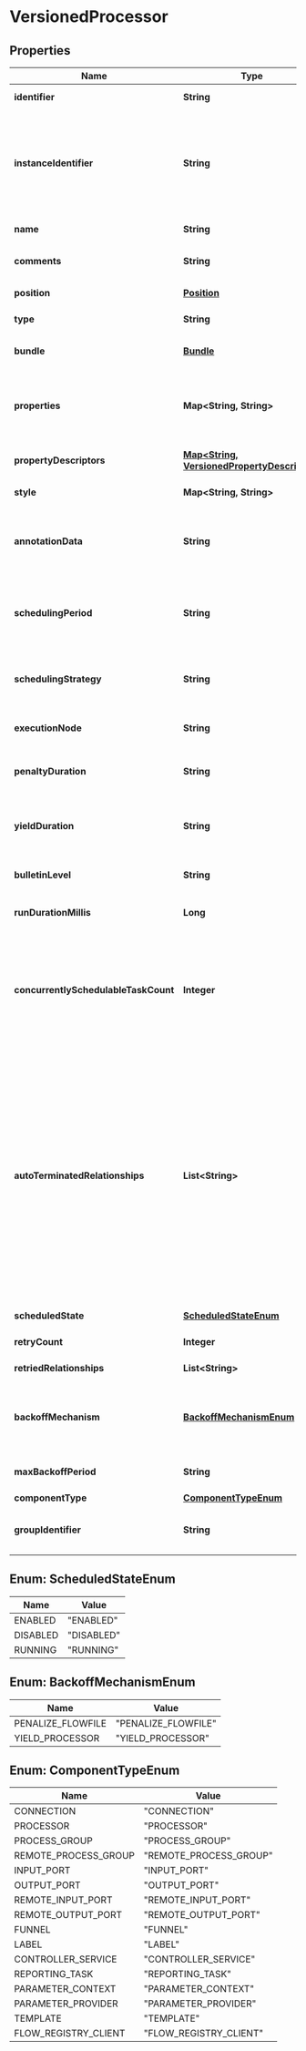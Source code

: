 
# VersionedProcessor

## Properties
Name | Type | Description | Notes
------------ | ------------- | ------------- | -------------
**identifier** | **String** | The component&#39;s unique identifier |  [optional]
**instanceIdentifier** | **String** | The instance ID of an existing component that is described by this VersionedComponent, or null if this is not mapped to an instantiated component |  [optional]
**name** | **String** | The component&#39;s name |  [optional]
**comments** | **String** | The user-supplied comments for the component |  [optional]
**position** | [**Position**](Position.md) | The component&#39;s position on the graph |  [optional]
**type** | **String** | The type of the extension component |  [optional]
**bundle** | [**Bundle**](Bundle.md) | Information about the bundle from which the component came |  [optional]
**properties** | **Map&lt;String, String&gt;** | The properties for the component. Properties whose value is not set will only contain the property name. |  [optional]
**propertyDescriptors** | [**Map&lt;String, VersionedPropertyDescriptor&gt;**](VersionedPropertyDescriptor.md) | The property descriptors for the component. |  [optional]
**style** | **Map&lt;String, String&gt;** | Stylistic data for rendering in a UI |  [optional]
**annotationData** | **String** | The annotation data for the processor used to relay configuration between a custom UI and the procesosr. |  [optional]
**schedulingPeriod** | **String** | The frequency with which to schedule the processor. The format of the value will depend on th value of schedulingStrategy. |  [optional]
**schedulingStrategy** | **String** | Indicates whether the processor should be scheduled to run in event or timer driven mode. |  [optional]
**executionNode** | **String** | Indicates the node where the process will execute. |  [optional]
**penaltyDuration** | **String** | The amout of time that is used when the process penalizes a flowfile. |  [optional]
**yieldDuration** | **String** | The amount of time that must elapse before this processor is scheduled again after yielding. |  [optional]
**bulletinLevel** | **String** | The level at which the processor will report bulletins. |  [optional]
**runDurationMillis** | **Long** | The run duration for the processor in milliseconds. |  [optional]
**concurrentlySchedulableTaskCount** | **Integer** | The number of tasks that should be concurrently schedule for the processor. If the processor doesn&#39;t allow parallol processing then any positive input will be ignored. |  [optional]
**autoTerminatedRelationships** | **List&lt;String&gt;** | The names of all relationships that cause a flow file to be terminated if the relationship is not connected elsewhere. This property differs from the &#39;isAutoTerminate&#39; property of the RelationshipDTO in that the RelationshipDTO is meant to depict the current configuration, whereas this property can be set in a DTO when updating a Processor in order to change which Relationships should be auto-terminated. |  [optional]
**scheduledState** | [**ScheduledStateEnum**](#ScheduledStateEnum) | The scheduled state of the component |  [optional]
**retryCount** | **Integer** | Overall number of retries. |  [optional]
**retriedRelationships** | **List&lt;String&gt;** | All the relationships should be retried. |  [optional]
**backoffMechanism** | [**BackoffMechanismEnum**](#BackoffMechanismEnum) | Determines whether the FlowFile should be penalized or the processor should be yielded between retries. |  [optional]
**maxBackoffPeriod** | **String** | Maximum amount of time to be waited during a retry period. |  [optional]
**componentType** | [**ComponentTypeEnum**](#ComponentTypeEnum) |  |  [optional]
**groupIdentifier** | **String** | The ID of the Process Group that this component belongs to |  [optional]


<a name="ScheduledStateEnum"></a>
## Enum: ScheduledStateEnum
Name | Value
---- | -----
ENABLED | &quot;ENABLED&quot;
DISABLED | &quot;DISABLED&quot;
RUNNING | &quot;RUNNING&quot;


<a name="BackoffMechanismEnum"></a>
## Enum: BackoffMechanismEnum
Name | Value
---- | -----
PENALIZE_FLOWFILE | &quot;PENALIZE_FLOWFILE&quot;
YIELD_PROCESSOR | &quot;YIELD_PROCESSOR&quot;


<a name="ComponentTypeEnum"></a>
## Enum: ComponentTypeEnum
Name | Value
---- | -----
CONNECTION | &quot;CONNECTION&quot;
PROCESSOR | &quot;PROCESSOR&quot;
PROCESS_GROUP | &quot;PROCESS_GROUP&quot;
REMOTE_PROCESS_GROUP | &quot;REMOTE_PROCESS_GROUP&quot;
INPUT_PORT | &quot;INPUT_PORT&quot;
OUTPUT_PORT | &quot;OUTPUT_PORT&quot;
REMOTE_INPUT_PORT | &quot;REMOTE_INPUT_PORT&quot;
REMOTE_OUTPUT_PORT | &quot;REMOTE_OUTPUT_PORT&quot;
FUNNEL | &quot;FUNNEL&quot;
LABEL | &quot;LABEL&quot;
CONTROLLER_SERVICE | &quot;CONTROLLER_SERVICE&quot;
REPORTING_TASK | &quot;REPORTING_TASK&quot;
PARAMETER_CONTEXT | &quot;PARAMETER_CONTEXT&quot;
PARAMETER_PROVIDER | &quot;PARAMETER_PROVIDER&quot;
TEMPLATE | &quot;TEMPLATE&quot;
FLOW_REGISTRY_CLIENT | &quot;FLOW_REGISTRY_CLIENT&quot;



